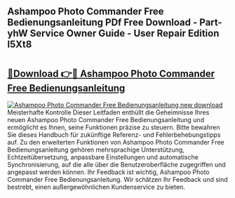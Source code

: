 ## Ashampoo Photo Commander Free Bedienungsanleitung PDf Free Download - Part-yhW Service Owner Guide - User Repair Edition l5Xt8

# <h2><a href="http://df19qwb.blite.top/?on=Ashampoo+Photo+Commander+Free+Bedienungsanleitung">🔗Download 👉🔴 Ashampoo Photo Commander Free Bedienungsanleitung</a></h2>

[![Ashampoo Photo Commander Free Bedienungsanleitung new download](https://i.imgur.com/lujVjoI.png)](http://df19qwb.blite.top/?on=Ashampoo+Photo+Commander+Free+Bedienungsanleitung)
Meisterhafte Kontrolle Dieser Leitfaden enthüllt die Geheimnisse Ihres neuen Ashampoo Photo Commander Free Bedienungsanleitung und ermöglicht es Ihnen, seine Funktionen präzise zu steuern. Bitte bewahren Sie dieses Handbuch für zukünftige Referenz- und Fehlerbehebungstipps auf. Zu den erweiterten Funktionen von Ashampoo Photo Commander Free Bedienungsanleitung gehören mehrsprachige Unterstützung, Echtzeitübersetzung, anpassbare Einstellungen und automatische Synchronisierung, auf die alle über die Benutzeroberfläche zugegriffen und angepasst werden können. Ihr Feedback ist wichtig, Ashampoo Photo Commander Free Bedienungsanleitung. Wir schätzen Ihr Feedback und sind bestrebt, einen außergewöhnlichen Kundenservice zu bieten.

